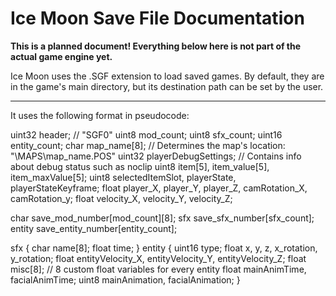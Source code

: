 # Ice Moon Save File Documentation

**This is a planned document! Everything below here is not part of the actual game engine yet.**

Ice Moon uses the .SGF extension to load saved games. By default, they are in the game's main directory, but its destination path can be set by the user.

  ------

It uses the following format in pseudocode:

uint32 header; // "SGF0"
uint8 mod_count;
uint8 sfx_count;
uint16 entity_count;
char map_name[8];	// Determines the map's location: "\MAPS\map_name.POS"
uint32 playerDebugSettings;	// Contains info about debug status such as noclip
uint8 item[5], item_value[5], item_maxValue[5];
uint8 selectedItemSlot, playerState, playerStateKeyframe;
float player_X, player_Y, player_Z, camRotation_X, camRotation_y;
float velocity_X, velocity_Y, velocity_Z;

char save_mod_number[mod_count][8];
sfx save_sfx_number[sfx_count];
entity save_entity_number[entity_count];

sfx
{
	char name[8];
	float time;
}
entity
{
	uint16 type;
	float x, y, z, x_rotation, y_rotation;
	float entityVelocity_X, entityVelocity_Y, entityVelocity_Z;
	float misc[8]; // 8 custom float variables for every entity
	float mainAnimTime, facialAnimTime;
	uint8 mainAnimation, facialAnimation;
}